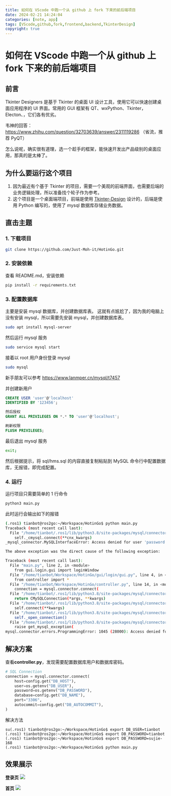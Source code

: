 ```yaml
---
title: 如何在 VScode 中跑一个从 github 上 fork 下来的前后端项目
date: 2024-02-21 14:24:04
categories: [note, app]
tags: [VScode,github,fork,frontend,backend,TkinterDesign]
copyright: true
---
```


# 如何在 VScode 中跑一个从 github 上 fork 下来的前后端项目

## 前言
Tkinter Designers 是基于 Tkinter 的桌面 UI 设计工具，使用它可以快速创建桌面应用程序的 UI 界面。常用的 GUI 框架有 QT、wxPython、Tkinter，Electon、，它们各有优劣。

韦神的回答：https://www.zhihu.com/question/32703639/answer/2311119286
（省流，推荐 PyQT）

怎么说呢，确实很有道理，选一个趁手的框架，能快速开发出产品级别的桌面应用，那真的是太棒了。

## 为什么要运行这个项目

1. 因为最近有个基于 Tkinter 的项目，需要一个美观的前端界面，也需要后端的业务逻辑处理，所以准备找个轮子作为参考。
2. 这个项目是一个桌面端项目，前端是使用 [Tkinter-Design](https://github.com/ParthJadhav/Tkinter-Designer) 设计的，后端是使用 Python 编写的，使用了 mysql 数据库存储业务数据。

## 直击主题

### 1. 下载项目

```bash
git clone https://github.com/Just-Moh-it/HotinGo.git
```

### 2. 安装依赖

查看 README.md，安装依赖
```bash
pip install -r requirements.txt
```

### 3. 配置数据库

主要是安装 mysql 数据库，并创建数据库表。
这就有点尴尬了，因为我的电脑上没有安装 mysql，所以需要先安装 mysql，并创建数据库表。
```bash
sudo apt install mysql-server
```

然后运行 mysql 服务
```bash
sudo service mysql start
```

接着以 root 用户身份登录 mysql
```bash
sudo mysql
```

新手朋友可以参考 https://www.lanmper.cn/mysql/t7457

并创建新用户
```sql
CREATE USER 'user'@'localhost' 
IDENTIFIED BY '123456';

然后授权
GRANT ALL PRIVILEGES ON *.* TO 'user'@'localhost';

刷新权限
FLUSH PRIVILEGES;
```

最后退出 mysql 服务
```bash
exit;
```

然后根据提示，将 sql/hms.sql 的内容直接复制粘贴到 MySQL 命令行中配置数据库，无报错，即完成配置。

### 4. 运行

运行项目只需要简单的 1 行命令
```bash
python3 main.py
```
此时运行会输出如下的报错
```bash
(.ros1) tianbot@ros2go:~/Workspace/HotinGo$ python main.py 
Traceback (most recent call last):
  File "/home/tianbot/.ros1/lib/python3.8/site-packages/mysql/connector/connection_cext.py", line 323, in _open_connection
    self._cmysql.connect(**cnx_kwargs)
_mysql_connector.MySQLInterfaceError: Access denied for user 'password'@'localhost' (using password: NO)

The above exception was the direct cause of the following exception:

Traceback (most recent call last):
  File "main.py", line 2, in <module>
    from gui.login.gui import loginWindow
  File "/home/tianbot/Workspace/HotinGo/gui/login/gui.py", line 4, in <module>
    from controller import *
  File "/home/tianbot/Workspace/HotinGo/controller.py", line 14, in <module>
    connection = mysql.connector.connect(
  File "/home/tianbot/.ros1/lib/python3.8/site-packages/mysql/connector/pooling.py", line 322, in connect
    return CMySQLConnection(*args, **kwargs)
  File "/home/tianbot/.ros1/lib/python3.8/site-packages/mysql/connector/connection_cext.py", line 140, in __init__
    self.connect(**kwargs)
  File "/home/tianbot/.ros1/lib/python3.8/site-packages/mysql/connector/abstracts.py", line 1363, in connect
    self._open_connection()
  File "/home/tianbot/.ros1/lib/python3.8/site-packages/mysql/connector/connection_cext.py", line 328, in _open_connection
    raise get_mysql_exception(
mysql.connector.errors.ProgrammingError: 1045 (28000): Access denied for user 'password'@'localhost' (using password: NO)
```

## 解决方案

查看**controller.py**，发现需要配置数据库用户和数据库密码。
```python
# SQL Connection
connection = mysql.connector.connect(
    host=config.get("DB_HOST"),
    user=os.getenv("DB_USER"),
    password=os.getenv("DB_PASSWORD"),
    database=config.get("DB_NAME"),
    port="3306",
    autocommit=config.get("DB_AUTOCOMMIT"),
)
```
解决方法
```shell
su(.ros1) tianbot@ros2go:~/Workspace/HotinGo$ export DB_USER=tianbot
(.ros1) tianbot@ros2go:~/Workspace/HotinGo$ export DB_PASSWORD=tianbot
(.ros1) tianbot@ros2go:~/Workspace/HotinGo$ export DB_PASSWORD=sujie-168
(.ros1) tianbot@ros2go:~/Workspace/HotinGo$ python main.py 
```

## 效果展示

**登录页**
![](https://cn-sy1.rains3.com/dfdfgf/blog/How_to_run_a_front_backend_project_forked_from_github/HOTINGO.png)

**首页**
![](https://cn-sy1.rains3.com/dfdfgf/blog/How_to_run_a_front_backend_project_forked_from_github/HOTINGO-1.png)
